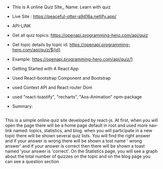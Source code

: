 - This is A online Quiz Site,, Name: Learn with quiz

- Live Site : https://peaceful-otter-a9d16a.netlify.app/

- API-LINK
- Get all quiz topics: https://openapi.programming-hero.com/api/quiz

- Get topic details by topic id: https://openapi.programming-hero.com/api/quiz/${id}

- Example: https://openapi.programming-hero.com/api/quiz/1

- Getting Started with A React App 
- Used React-bootstrap Component and Bootstrap
-  used Context API and React router Dom
- used "react-toastify", "recharts", "Aos-Animation" npm-package

- Summary:
##
This is a simple online quiz site developed by react-js. At first, when you will open the page there will be a home page default in root and used more nav-link named: topics, statistics, and blog. when you will participate in a new topic there will be shown several quiz lists. You will find the right answer and if your answer is wrong there will be shown a tost name ' wrong answer' and if your answer is correct then there will be shown a toast named 'your answer is 'correct'.  On the Statistics page, you will see a graph about the total number of quizzes on the topic and on the blog page you can see a question section



